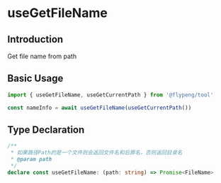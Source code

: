 # useGetFileName

## Introduction

Get file name from path

## Basic Usage

```ts
import { useGetFileName, useGetCurrentPath } from '@flypeng/tool'

const nameInfo = await useGetFileName(useGetCurrentPath())
```

## Type Declaration

```ts
/**
 * 如果路径Path的是一个文件则会返回文件名和后罪名，否则返回目录名
 * @param path
 */
declare const useGetFileName: (path: string) => Promise<FileName>
```
